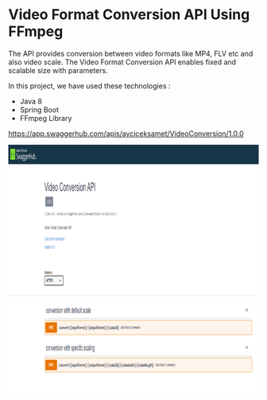 # Video Format Conversion API Using FFmpeg

The API provides conversion between video formats like MP4, FLV etc and also video scale. The Video Format Conversion API enables fixed and scalable size with parameters.  

In this project, we have used these technologies :
- Java 8
- Spring Boot
- FFmpeg Library

https://app.swaggerhub.com/apis/ayciceksamet/VideoConversion/1.0.0


<p align="center">
<img  width="1200" height="500" src="/1.png">
</p>

